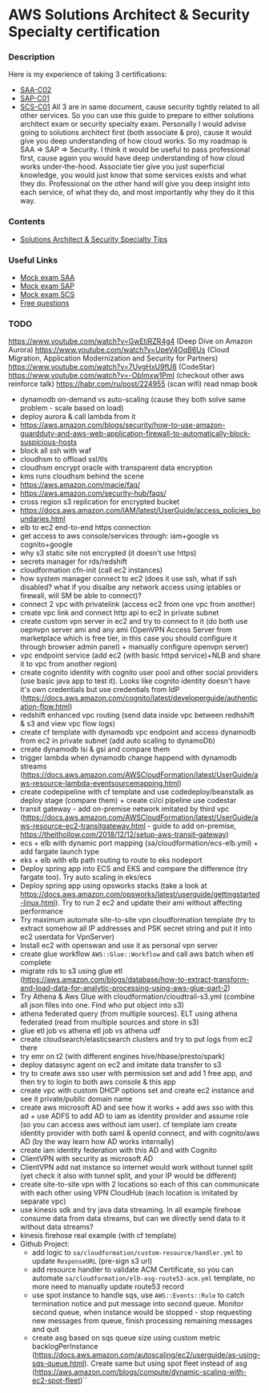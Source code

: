 # AWS Solutions Architect & Security Specialty certification

### Description
Here is my experience of taking 3 certifications:
* [SAA-C02](https://aws.amazon.com/certification/certified-solutions-architect-associate)
* [SAP-C01](https://aws.amazon.com/certification/certified-solutions-architect-professional)
* [SCS-C01](https://aws.amazon.com/certification/certified-security-specialty)
All 3 are in same document, cause security tightly related to all other services. So you can use this guide to prepare to either solutions architect exam or security specialty exam.
Personally I would advise going to solutions architect first (both associate & pro), cause it would give you deep understanding of how cloud works.
So my roadmap is SAA => SAP => Security. I think it would be useful to pass professional first, cause again you would have deep understanding of how cloud works under-the-hood. 
Associate tier give you just superficial knowledge, you would just know that some services exists and what they do. Professional on the other hand will give you deep insight into each service, of what they do, and most importantly why they do it this way.

### Contents
* [Solutions Architect & Security Specialty Tips](https://github.com/dgaydukov/cert-aws/blob/master/sa/files/sa.md)

### Useful Links
* [Mock exam SAA](https://www.whizlabs.com/aws-solutions-architect-associate)
* [Mock exam SAP](https://www.whizlabs.com/aws-solutions-architect-professional)
* [Mock exam SCS](https://www.whizlabs.com/aws-certified-security-specialty)
* [Free questions](https://www.examtopics.com/exams/amazon)

### TODO
https://www.youtube.com/watch?v=GwEtiRZR4g4 (Deep Dive on Amazon Aurora)
https://www.youtube.com/watch?v=UpeV4OqB6Us (Cloud Migration, Application Modernization and Security for Partners)
https://www.youtube.com/watch?v=7UygHxU9fU8 (CodeStar)
https://www.youtube.com/watch?v=-ObImxw1PmI (checkout other aws reinforce talk)
https://habr.com/ru/post/224955 (scan wifi)
read nmap book
* dynamodb on-demand vs auto-scaling (cause they both solve same problem - scale based on load)
* deploy aurora & call lambda from it
* https://aws.amazon.com/blogs/security/how-to-use-amazon-guardduty-and-aws-web-application-firewall-to-automatically-block-suspicious-hosts
* block all ssh with waf
* cloudhsm to offload ssl/tls
* cloudhsm encrypt oracle with transparent data encryption
* kms runs cloudhsm behind the scene
* https://aws.amazon.com/macie/faq/
* https://aws.amazon.com/security-hub/faqs/
* cross region s3 replication for encrypted bucket
* https://docs.aws.amazon.com/IAM/latest/UserGuide/access_policies_boundaries.html
* elb to ec2 end-to-end https connection
* get access to aws console/services through: iam+google vs cognito+google
* why s3 static site not encrypted (it doesn't use https)
* secrets manager for rds/redshift
* cloudformation cfn-init (call ec2 instances)
* how system manager connect to ec2 (does it use ssh, what if ssh disabled? what if you disalbe any network access using iptables or firewall, will SM be able to connect)?
* connect 2 vpc with privatelink (access ec2 from one vpc from another)
* create vpc link and connect http api to ec2 in private subnet
* create custom vpn server in ec2 and try to connect to it (do both use oepnvpn server ami and any ami (OpenVPN Access Server from marketplace which is free tier, in this case you should configure it through browser admin panel) + manually configure openvpn server)
* vpc endpoint service (add ec2 (with basic httpd service)+NLB and share it to vpc from another region)
* create cognito identity with cognito user pool and other social providers (use basic java app to test it). Looks like cognito identity doesn't have it's own credentials but use credentials from IdP (https://docs.aws.amazon.com/cognito/latest/developerguide/authentication-flow.html)
* redshift enhanced vpc routing (send data inside vpc between redhshift & s3 and view vpc flow logs)
* create cf template with dynamodb vpc endpoint and access dynamodb from ec2 in private subnet (add auto scaling to dynamoDb)
* create dynamodb lsi & gsi and compare them
* trigger lambda when dynamodb change happend with dynamodb streams (https://docs.aws.amazon.com/AWSCloudFormation/latest/UserGuide/aws-resource-lambda-eventsourcemapping.html)
* create codepipeline with cf template and use codedeploy/beanstalk as deploy stage (compare them) + create ci/ci pipeline use codestar
* transit gateway - add on-premise network imitated by third vpc (https://docs.aws.amazon.com/AWSCloudFormation/latest/UserGuide/aws-resource-ec2-transitgateway.html - guide to add on-premise, https://theithollow.com/2018/12/12/setup-aws-transit-gateway)
* ecs + elb with dynamic port mapping (sa/cloudformation/ecs-elb.yml) + add fargate launch type
* eks + elb with elb path routing to route to eks nodeport
* Deploy spring app into ECS and EKS and compare the difference (try fargate too). Try auto scaling in eks/ecs
* Deploy spring app using opsworks stacks (take a look at https://docs.aws.amazon.com/opsworks/latest/userguide/gettingstarted-linux.html). Try to run 2 ec2 and update their ami without affecting performance
* Try maximum automate site-to-site vpn cloudformation template (try to extract somehow all IP addresses and PSK secret string and put it into ec2 userdata for VpnServer)
* Install ec2 with openswan and use it as personal vpn server
* create glue workflow `AWS::Glue::Workflow` and call aws batch when etl complete
* migrate rds to s3 using glue etl (https://aws.amazon.com/blogs/database/how-to-extract-transform-and-load-data-for-analytic-processing-using-aws-glue-part-2)
* Try Athena & Aws Glue with cloudformation/cloudtrail-s3.yml (combine all json files into one. Find who put object into s3)
* athena federated query (from multiple sources). ELT using athena federated (read from multiple sources and store in s3)
* glue etl job vs athena etl job vs athena udf
* create cloudsearch/elasticsearch clusters and try to put logs from ec2 there
* try emr on t2 (with different engines hive/hbase/presto/spark)
* deploy datasync agent on ec2 and imitate data transfer to s3
* try to create aws sso user with permission set and add 1 free app, and then try to login to both aws console & this app
* create vpc with custom DHCP options set and create ec2 instance and see it private/public domain name
* create aws microsoft AD and see how it works + add aws sso with this ad + use ADFS to add AD to iam as identity provider and assume role (so you can access aws without iam user). cf template iam create identity provider with both saml & openId connect, and with cognito/aws AD (by the way learn how AD works internally)
* create iam identity federation with this AD and with Cognito
* ClientVPN with security as microsoft AD
* ClientVPN add nat instance so internet would work without tunnel split (yet check it also with tunnel split, and your IP would be different)
* create site-to-site vpn with 2 locations so each of this can communicate with each other using VPN CloudHub (each location is imitated by separate vpc)
* use kinesis sdk and try java data streaming. In all example firehose consume data from data streams, but can we directly send data to it without data streams?
* kinesis firehose real example (with cf template)
* Github Project:
    * add logic to `sa/cloudformation/custom-resource/handler.yml` to update `ResponseURL` (pre-sign s3 url)
    * add resource handler to validate ACM Certificate, so you can automate `sa/cloudformation/elb-asg-route53-acm.yml` template, no more need to manually update route53 record
    * use spot instance to handle sqs, use `AWS::Events::Rule` to catch termination notice and put message into second queue. Monitor second queue, when instance would be stopped - stop requesting new messages from queue, finish processing remaining messages and quit
    * create asg based on sqs queue size using custom metric backlogPerInstance (https://docs.aws.amazon.com/autoscaling/ec2/userguide/as-using-sqs-queue.html). Create same but using spot fleet instead of asg (https://aws.amazon.com/blogs/compute/dynamic-scaling-with-ec2-spot-fleet)``